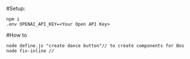 #Setup:
```
npm i
.env OPENAI_API_KEY=<Your Open API Key>
```
#How to 
```
node define.js "create dance button"// to create components for Bos
node fix-inline // 

```
